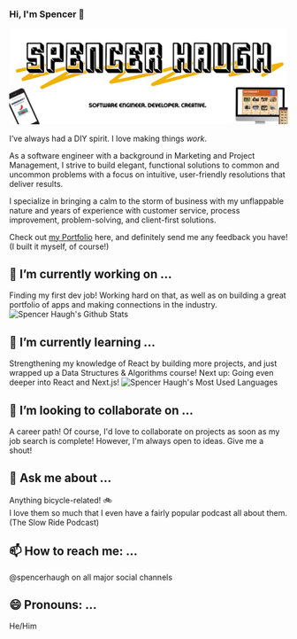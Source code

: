 ### Hi, I'm Spencer 👋

![Head image](/images/github-head-01.png)

I’ve always had a DIY spirit. I love making things *work*.  

As a software engineer with a background in Marketing and Project Management, I strive to build elegant, functional solutions to common and uncommon problems with a focus on intuitive, user-friendly resolutions that deliver results.

I specialize in bringing a calm to the storm of business with my unflappable nature and years of experience with customer service, process improvement, problem-solving, and client-first solutions.

Check out [my Portfolio](https://spencerhaugh.dev) here, and definitely send me any feedback you have! (I built it myself, of course!)


## 🔭 I’m currently working on ...
Finding my first dev job! Working hard on that, as well as on building a great portfolio of apps and making connections in the industry.
![Spencer Haugh's Github Stats](https://github-readme-stats.vercel.app/api?username=spencerhaugh&show_icons=true&theme=gruvbox)

## 🌱 I’m currently learning ...
Strengthening my knowledge of React by building more projects, and just wrapped up a Data Structures & Algorithms course! Next up: Going even deeper into React and Next.js!
![Spencer Haugh's Most Used Languages](https://github-readme-stats.vercel.app/api/top-langs/?username=spencerhaugh&layout=compact)

## 👯 I’m looking to collaborate on ...
A career path! Of course, I'd love to collaborate on projects as soon as my job search is complete! However, I'm always open to ideas. Give me a shout!

## 💬 Ask me about ...
Anything bicycle-related! :bike:  
I love them so much that I even have a fairly popular podcast all about them. (The Slow Ride Podcast)

## 📫 How to reach me: ...
@spencerhaugh on all major social channels

## 😄 Pronouns: ...
He/Him

